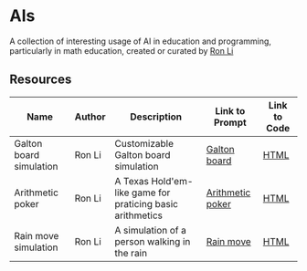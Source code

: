 # AIs

A collection of interesting usage of AI in education and programming, particularly in math education, created or curated by [Ron Li](https://www.linkedin.com/in/rongpengli/)

## Resources

| Name                    | Author | Description                                               | Link to Prompt                          | Link to Code                  |
| ----------------------- | ------ | --------------------------------------------------------- | --------------------------------------- | ----------------------------- |
| Galton board simulation | Ron Li | Customizable Galton board simulation                      | [Galton board](Galton_Prompt.md)        | [HTML](Galton.html)           |
| Arithmetic poker        | Ron Li | A Texas Hold'em-like game for praticing basic arithmetics | [Arithmetic poker](Arithmetic_Poker.md) | [HTML](Arithmetic_Poker.html) |
| Rain move simulation    | Ron Li | A simulation of a person walking in the rain              | [Rain move](Rain_Move.md)               | [HTML](Rain_Move.html)        |
